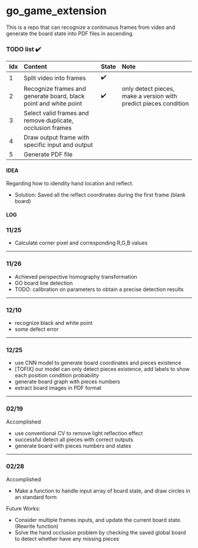 # go_game_extension
This is a repo that can recognize a continuous frames from video and generate the board state into PDF files in ascending.

### TODO list :heavy_check_mark: 
Idx | Content | State | Note
:------------ | :-------------| :-------------| :-------------
1 | Split video into frames | :heavy_check_mark: | 
2 | Recognize frames and generate board, black point and white point | :heavy_check_mark: | only detect pieces, make a version with predict pieces condition
3 | Select valid frames and remove duplicate, occlusion frames | | 
4 | Draw output frame with specific input and output |  |
5 | Generate PDF file |  |

#### IDEA
Regarding how to idendity hand location and reflect.
  - Solution: Saved all the reflect coordinates during the first frame (blank board)

#### LOG

### 11/25
- Calculate corner pixel and corresponding R,G,B values
---

### 11/26
- Achieved perspective homography transformation
- GO board line detection
- TODO: calibration on parameters to obtain a precise detection results
---

### 12/10
- recognize black and white point
- some defect error
---

### 12/25
- use CNN model to generate board coordinates and pieces existence
- [TOFIX] our model can only detect pieces existence, add labels to show each position condition probability
- generate board graph with pieces numbers
- extract board images in PDF format
---

### 02/19
  
  Accomplished
  - use conventional CV to remove light reflection effect
  - successful detect all pieces with correct outputs
  - generate board with pieces numbers and states    
---

### 02/28

  Accomplished
  - Make a function to handle input array of board state, and draw circles in an standard form
  
  Future Works:
  - Consider multiple frames inputs, and update the current board state. (Rewrite function)
  - Solve the hand occlusion problem by checking the saved global board to detect whether have any missing pieces 
